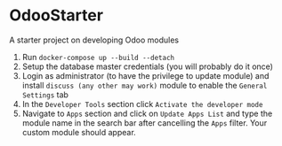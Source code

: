 # OdooStarter
A starter project on developing Odoo modules

1. Run `docker-compose up --build --detach`
2. Setup the database master credentials (you will probably do it once)
3. Login as administrator (to have the privilege to update module) and install `discuss (any other may work)` module to enable the `General Settings` tab
4. In the `Developer Tools` section click `Activate the developer mode` 
5. Navigate to `Apps` section and click on `Update Apps List` and type the module name in the search bar after cancelling the `Apps` filter.
   Your custom module should appear. 
